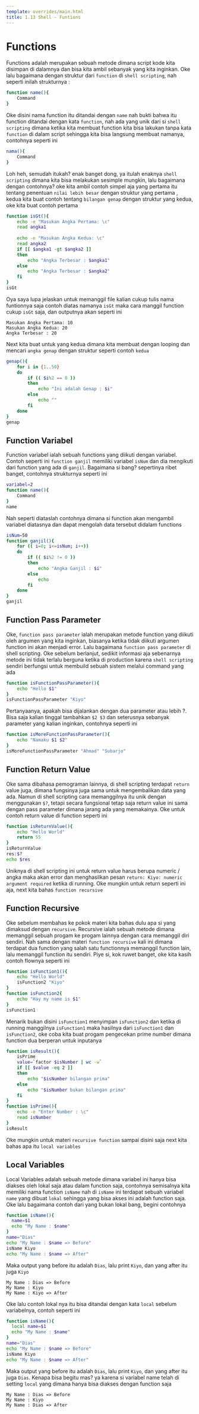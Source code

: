 ```yaml
---
template: overrides/main.html
title: 1.13 Shell - Funtions
---
```


# Functions
Functions adalah merupakan sebuah metode dimana script kode kita disimpan di dalamnya dan bisa kita ambil sebanyak yang kita inginkan. Oke lalu bagaimana dengan struktur dari `function` di `shell scripting`, nah seperti inilah strukturnya :

```bash
function name(){
    Command
}
```
Oke disini nama function itu ditandai dengan `name` nah bukti bahwa itu function ditandai dengan kata `function`, nah ada yang unik dari si `shell scripting` dimana ketika kita membuat function kita bisa lakukan tanpa kata `function` di dalam script sehingga kita bisa langsung membuat namanya, contohnya seperti ini

```bash
nama(){
    Command
}
```
Loh heh, semudah itukah? enak banget dong, ya itulah enaknya `shell scripting` dimana kita bisa melakukan sesimple mungkin, lalu bagaimana dengan contohnya? oke kita ambil contoh simpel aja yang pertama itu tentang penentuan `nilai lebih besar` dengan struktur yang pertama , kedua kita buat contoh tentang `bilangan genap` dengan struktur yang kedua, oke kita buat contoh pertama

```bash
function isGt(){
    echo -e "Masukan Angka Pertama: \c"
    read angka1
    
    echo -e "Masukan Angka Kedua: \c"
    read angka2
    if [[ $angka1 -gt $angka2 ]]
    then
        echo "Angka Terbesar : $angka1"
    else
        echo "Angka Terbesar : $angka2"
    fi
}
isGt
```
Oya saya lupa jelaskan untuk memanggil file kalian cukup tulis nama funtionnya saja contoh diatas namanya `isGt` maka cara manggil function cukup `isGt` saja, dan outputnya akan seperti ini

```
Masukan Angka Pertama: 10
Masukan Angka Kedua: 20
Angka Terbesar : 20
```

Next kita buat untuk yang kedua dimana kita membuat dengan looping dan mencari `angka genap` dengan struktur seperti contoh `kedua`

```bash
genap(){
    for i in {1..50}
    do
        if (( $i%2 == 0 ))
        then
            echo "Ini adalah Genap : $i"
        else
            echo ""
        fi
    done
}
genap
```

## Function Variabel
Function variabel ialah sebuah functions yang diikuti dengan variabel. Contoh seperti ini `function ganjil` memiliki variabel `isNum` dan dia mengikuti dari function yang ada di `ganjil`. Bagaimana si bang? sepertinya ribet banget, contohnya strukturnya seperti ini

```bash
variabel=2
function name(){
    Command
}
name
```
Nah seperti diataslah contohnya dimana si function akan mengambil variabel diatasnya dan dapat mengolah data tersebut didalam functions
```bash
isNum=50
function ganjil(){
    for (( i=0; i<=isNum; i++))
    do
        if (( $i%2 != 0 ))
        then
            echo "Angka Ganjil : $i"
        else
            echo
        fi
    done
}
ganjil
```

## Function Pass Parameter
Oke, `function pass parameter` ialah merupakan metode function yang diikuti oleh argumen yang kita inginkan, biasanya  ketika tidak diikuti argumen function ini akan menjadi error. Lalu bagaimana `function pass parameter` di shell scripting. Oke sebelum berlanjut, sedikit informasi aja sebenarnya metode ini tidak terlalu berguna ketika di production karena `shell scripting` sendiri berfungsi untuk membuild sebuah sistem melalui command yang ada

```bash
function isFunctionPassParameter(){
    echo "Hello $1"
}
isFunctionPassParameter "Kiyo"
```
Pertanyaanya, apakah bisa dijalankan dengan dua parameter atau lebih ?. Bisa saja kalian tinggal tambahkan `$2 $3` dan seterusnya sebanyak parameter yang kalian inginkan, contohnya seperti ini

```bash
function isMoreFunctionPassParameter(){
    echo "Namaku $1 $2"
}
isMoreFunctionPassParameter "Ahmad" "Subarjo"
```

## Function Return Value
Oke sama dibahasa pemograman lainnya, di shell scripting terdapat `return` value juga, dimana fungsinya juga sama untuk mengembalikan data yang ada. Namun di shell scripting cara memanggilnya itu unik dengan menggunakan `$?`, tetapi secara fungsional tetap saja return value ini sama dengan pass parameter dimana jarang ada yang memakainya. Oke untuk contoh return value di function seperti ini

```bash
function isReturnValue(){
    echo "Hello World"
    return 55
}
isReturnValue
res:$?
echo $res
```
Uniknya di shell scripting ini untuk return value harus berupa numeric / angka maka akan error dan menghasilkan pesan `return: Kiyo: numeric argument required` ketika di running. Oke mungkin untuk return seperti ini aja, next kita bahas `function recursive`

## Function Recursive
Oke sebelum membahas ke pokok materi kita bahas dulu apa si yang dimaksud dengan `recursive`. Recursive ialah sebuah metode dimana memanggil sebuah progam ke progam lainnya dengan cara memanggil diri sendiri. Nah sama dengan materi `function recursive` kali ini dimana terdapat dua function yang salah satu functionnya memanggil function lain, lalu memanggil function itu sendiri. Piye si, kok ruwet banget, oke kita kasih contoh flownya seperti ini 

```bash
function isFunction1(){
    echo "Hello World"
    isFunction2 "Kiyo"
}
function isFunction2{
    echo "Hay my name is $1"
}
isFunction1
```
Menarik bukan disini `isFunction1` menyimpan `isFunction2` dan ketika di running manggilnya `isFunction1` maka hasilnya dari `isFunction1` dan `isFunction2`, oke coba kita buat progam pengecekan prime number dimana function dua berperan untuk inputanya

```bash
function isResult(){
    isPrime
    value=`factor $isNumber | wc -w`
    if [[ $value -eq 2 ]]
    then
        echo "$isNumber bilangan prima"
    else
        echo "$isNumber bukan bilangan prima"
    fi
}
function isPrime(){
    echo -e "Enter Number : \c"
    read isNumber
}
isResult
```
Oke mungkin untuk materi `recursive function` sampai disini saja next kita bahas apa itu `local variables`

## Local Variables
Local Variables adalah sebuah metode dimana variabel ini hanya bisa diakses oleh lokal saja atau dalam function saja, contohnya semisalnya kita memiliki nama function `isName` nah di `isName` ini terdapat sebuah variabel `name` yang dibuat `lokal` sehingga yang bisa akses ini adalah function saja. Oke lalu bagaimana contoh dari yang bukan lokal bang, begini contohnya

```bash
function isName(){
  name=$1
  echo "My Name : $name"
}
name="Dias"
echo "My Name : $name => Before"
isName Kiyo
echo "My Name : $name => After"
```

Maka output yang before itu adalah `Dias`, lalu print `Kiyo`, dan yang after itu juga `Kiyo`

```
My Name : Dias => Before
My Name : Kiyo
My Name : Kiyo => After
```

Oke lalu contoh lokal nya itu bisa ditandai dengan kata `local` sebelum variabelnya, contoh seperti ini

```bash
function isName(){
  local name=$1
  echo "My Name : $name"
}
name="Dias"
echo "My Name : $name => Before"
isName Kiyo
echo "My Name : $name => After"
```

Maka output yang before itu adalah `Dias`, lalu print `Kiyo`, dan yang after itu juga `Dias`. Kenapa bisa begitu mas? ya karena si variabel name telah di setting `local` yang dimana hanya bisa diakses dengan function saja

```
My Name : Dias => Before
My Name : Kiyo
My Name : Dias => After
```
